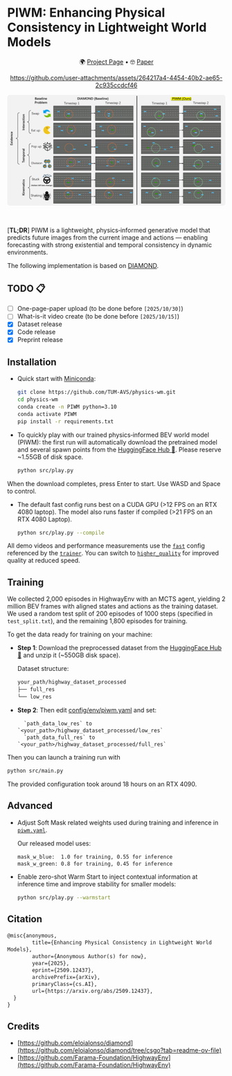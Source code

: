# PIWM: Enhancing Physical Consistency in Lightweight World Models

<div align='center'>

🌍 [Project Page](https://physics-wm.github.io/) • 🤓 [Paper](https://arxiv.org/abs/2509.12437) 

https://github.com/user-attachments/assets/264217a4-4454-40b2-ae65-2c935ccdcf46

![comparison](./assets/teaser.png)

<br/>

</div>

[**TL;DR**] PIWM is a lightweight, physics‑informed generative model that predicts future images from the current image and actions — enabling forecasting with strong existential and temporal consistency in dynamic environments.

The following implementation is based on [DIAMOND](https://github.com/eloialonso/diamond/tree/csgo?tab=readme-ov-file).

## TODO &#128203;<a name="todo"></a>
- [ ] One-page-paper upload (to be done before `[2025/10/30]`)
- [ ] What-is-it video create (to be done before `[2025/10/15]`)
- [x] Dataset release
- [x] Code release
- [x] Preprint release

## Installation
- Quick start with [Miniconda](https://docs.anaconda.com/free/miniconda/miniconda-install/):

    ```bash
    git clone https://github.com/TUM-AVS/physics-wm.git
    cd physics-wm
    conda create -n PIWM python=3.10
    conda activate PIWM
    pip install -r requirements.txt
    ```

- To quickly play with our trained physics‑informed BEV world model (PIWM): the first run will automatically download the pretrained model and several spawn points from the [HuggingFace Hub 🤗](https://huggingface.co/TUM/PIWM_ckpt/tree/main). Please reserve ~1.55GB of disk space. 

    ```bash
    python src/play.py
    ```

When the download completes, press Enter to start. Use WASD and Space to control.

- The default fast config runs best on a CUDA GPU (>12 FPS on an RTX 4080 laptop). The model also runs faster if compiled (>21 FPS on an RTX 4080 Laptop).

    ```bash
    python src/play.py --compile
    ```

All demo videos and performance measurements use the [`fast`](config/world_model_env/fast.yaml) config referenced by the [`trainer`](config/trainer.yaml). You can switch to [`higher_quality`](config/world_model_env/higher_quality.yaml) for improved quality at reduced speed.

## Training

We collected 2,000 episodes in HighwayEnv with an MCTS agent, yielding 2 million BEV frames with aligned states and actions as the training dataset.
We used a random test split of 200 episodes of 1000 steps (specified in `test_split.txt`), and the remaining 1,800 episodes for training.

To get the data ready for training on your machine:
- **Step 1**: Download the preprocessed dataset from the [HuggingFace Hub 🤗](https://huggingface.co/datasets/dingrui17/highwayEnv_wm/blob/main/highway_dataset_processed.zip) and unzip it (~550GB disk space).

     Dataset structure:
     ```bash
     your_path/highway_dataset_processed
     ├── full_res
     └── low_res
    ```

- **Step 2**: Then edit [config/env/piwm.yaml](config/env/piwm.yaml) and set:

        `path_data_low_res` to `<your_path>/highway_dataset_processed/low_res`
        `path_data_full_res` to `<your_path>/highway_dataset_processed/full_res`

Then you can launch a training run with

```bash
python src/main.py
```
The provided configuration took around 18 hours on an RTX 4090.


## Advanced

- Adjust Soft Mask related weights used during training and inference in [`piwm.yaml`](config/agent/piwm.yaml).

    Our released model uses:
    ```
    mask_w_blue:  1.0 for training, 0.55 for inference
    mask_w_green: 0.8 for training, 0.45 for inference
    ```

- Enable zero-shot Warm Start to inject contextual information at inference time and improve stability for smaller models:

    ```bash
    python src/play.py --warmstart
    ```

## Citation

```text
@misc{anonymous,
        title={Enhancing Physical Consistency in Lightweight World Models}, 
        author={Anonymous Author(s) for now},
        year={2025},
        eprint={2509.12437},
        archivePrefix={arXiv},
        primaryClass={cs.AI},
        url={https://arxiv.org/abs/2509.12437}, 
  }
}
```

## Credits

- [https://github.com/eloialonso/diamond](https://github.com/eloialonso/diamond/tree/csgo?tab=readme-ov-file)
- [https://github.com/Farama-Foundation/HighwayEnv](https://github.com/Farama-Foundation/HighwayEnv)